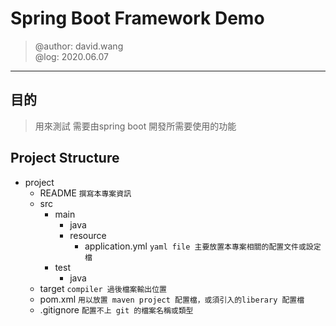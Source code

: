 # Spring Boot Framework Demo
> @author: david.wang \
> @log: 2020.06.07
---
## 目的
> 用來測試 需要由spring boot 開發所需要使用的功能

## Project Structure
- project
    - README
    ```撰寫本專案資訊```
    - src
        - main
            - java  
            - resource
                - application.yml
                ```yaml file 主要放置本專案相關的配置文件或設定檔```
        - test
            - java
    - target
    ```compiler 過後檔案輸出位置```
    - pom.xml
    ```用以放置 maven project 配置檔，或須引入的liberary 配置檔```
    - .gitignore
    ```配置不上 git 的檔案名稱或類型```
